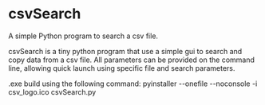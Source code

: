 # csvSearch
A simple Python program to search a csv file.

csvSearch is a tiny python program that use a simple gui to search and copy data from a csv file. All parameters can be provided on the command line, allowing quick launch using specific file and search parameters.

.exe build using the following command:
pyinstaller --onefile --noconsole -i csv_logo.ico csvSearch.py
